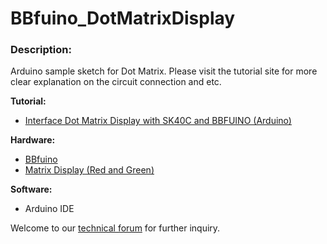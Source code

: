 # BBfuino_DotMatrixDisplay
<h3>Description:</h3>
Arduino sample sketch for Dot Matrix. Please visit the tutorial site for more clear explanation on the circuit connection and etc. <br/>

<b>Tutorial:</b>
<ul><li><a href="http://tutorial.cytron.com.my/2013/09/17/interface-dot-matrix-display-with-sk40c-and-bbfuino/" target="_blank">Interface Dot Matrix Display with SK40C and BBFUINO (Arduino)</a></li>
</ul>
<b>Hardware:</b>
<ul><li><a href="http://www.cytron.com.my/p-bbfuino" target="_blank">BBfuino</a></li>
<li><a href="http://cytron.com.my/p-ds-mat-6060-rg" target="_blank">Matrix Display (Red and Green)</a></li>

</ul>
<b>Software:</b>
<ul><li>Arduino IDE</li>
</ul>

Welcome to our <a href="http://forum.cytron.com.my/" target="_blank">technical forum</a> for further inquiry.
